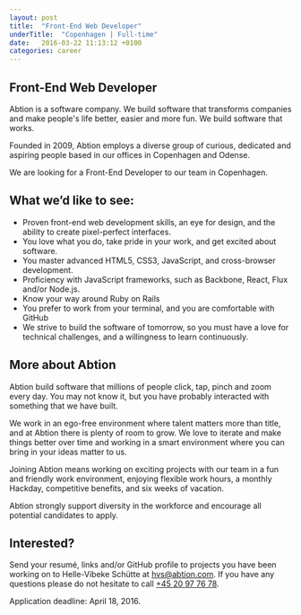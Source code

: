 ```yaml
---
layout: post
title:  "Front-End Web Developer"
underTitle:  "Copenhagen | Full-time"
date:   2016-03-22 11:13:12 +0100
categories: career
---
```


## Front-End Web Developer

Abtion is a software company. We build software that transforms companies and make people's life better, easier and more fun. We build software that works.

Founded in 2009, Abtion employs a diverse group of curious, dedicated and aspiring people based in our offices in Copenhagen and Odense.

We are looking for a Front-End Developer to our team in Copenhagen.

## What we’d like to see:

- Proven front-end web development skills, an eye for design, and the ability to create pixel-perfect interfaces.
- You love what you do, take pride in your work, and get excited about software.
- You master advanced HTML5, CSS3, JavaScript, and cross-browser development.
- Proficiency with JavaScript frameworks, such as Backbone, React, Flux and/or Node.js.
- Know your way around Ruby on Rails
- You prefer to work from your terminal, and you are comfortable with GitHub
- We strive to build the software of tomorrow, so you must have a love for technical challenges, and a willingness to learn continuously.


## More about Abtion

Abtion build software that millions of people click, tap, pinch and zoom every day. You may not know it, but you have probably interacted with something that we have built.

We work in an ego-free environment where talent matters more than title, and at Abtion there is plenty of room to grow. We love to iterate and make things better over time and working in a smart environment where you can bring in your ideas matter to us.

Joining Abtion means working on exciting projects with our team in a fun and friendly work environment, enjoying flexible work hours, a monthly Hackday, competitive benefits, and six weeks of vacation.

Abtion strongly support diversity in the workforce and encourage all potential candidates to apply.

<div class="splitter"></div>

## Interested?

Send your resumé, links and/or GitHub profile to projects you have been working on to Helle-Vibeke Schütte at [hvs@abtion.com](mailto:hvs@abtion.com). If you have any questions please do not hesitate to call [+45 20 97 76 78](tel:+4520977678).

Application deadline: April 18, 2016.
